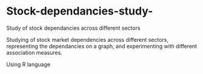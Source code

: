 # Stock-dependancies-study-
Study of stock dependancies across different sectors 

Studying of stock market dependencies across different sectors, representing the dependancies on a graph, and experimenting with different association measures.

Using R language
